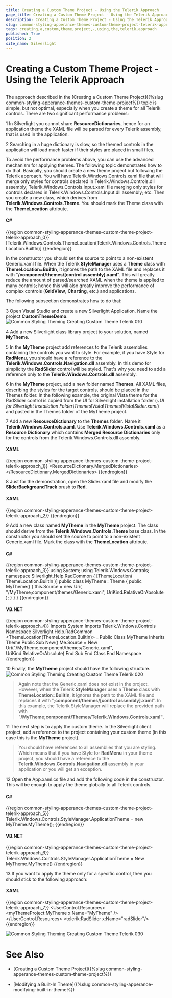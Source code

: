 ```yaml
---
title: Creating a Custom Theme Project - Using the Telerik Approach
page_title: Creating a Custom Theme Project - Using the Telerik Approach
description: Creating a Custom Theme Project - Using the Telerik Approach
slug: common-styling-apperance-themes-custom-theme-project-telerik-approach
tags: creating,a,custom,theme,project,-,using,the,telerik,approach
published: True
position: 2
site_name: Silverlight
---
```


# Creating a Custom Theme Project - Using the Telerik Approach



## 

The approach described in the [Creating a Custom Theme Project]({%slug common-styling-apperance-themes-custom-theme-project%}) topic is simple, but not optimal, especially when you create a theme for all Telerik controls. There are two significant performance problems:

1 In Silverlight you cannot share __ResourceDictionaries__, hence for an application theme the XAML file will be parsed for every Telerik assembly, that is used in the application. 


2 Searching in a huge dictionary is slow, so the themed controls in the application will load much faster if their styles are placed in small files.

To avoid the performance problems above, you can use the advanced mechanism for applying themes. The following topic demonstrates how to do that. Basically, you should create a new theme project but following the Telerik approach. You will have Telerik.Windows.Controls.xaml file that will merge only styles for controls declared in Telerik.Windows.Controls.dll assembly; Telerik.Windows.Controls.Input.xaml file merging only styles for controls declared in Telerik.Windows.Controls.Input.dll assembly; etc. Then you create a new class, which derives from __Telerik.Windows.Controls.Theme__. You should mark the Theme class with the __ThemeLocation__ attribute. 

#### __C#__

{{region common-styling-apperance-themes-custom-theme-project-telerik-approach_0}}
    [Telerik.Windows.Controls.ThemeLocation(Telerik.Windows.Controls.ThemeLocation.BuiltIn)]
	{{endregion}}



In the constructor you should set the source to point to a non-existent Generic.xaml file. When the Telerik __StyleManager__ uses a __Theme__ class with __ThemeLocation=BuiltIn__, it ignores the path to the XAML file and replaces it with "__/component/themes/[control assembly].xaml__". This will greatly reduce the amount of parsed/searched XAML when the theme is applied to many controls; hence this will also greatly improve the performance of complex controls (__GridView__, __Charting__, etc.) and applications.

The following subsection demonstrates how to do that:

3 Open Visual Studio and create a new Silverlight Application. Name the project __CustomThemeDemo__.
![Common Styling Theming Creating Custom Theme Telerik 010](images/Common_StylingTheming_Creating_Custom_Theme_Telerik_010.png)

4 Add a new Silverlight class library project to your solution, named __MyTheme__. 


5 In the __MyTheme__ project add references to the Telerik assemblies containing the controls you want to style. For example, if you have Style for __RadMenu__, you should have a reference to the __Telerik.Windows.Controls.Navigation.dll__ assembly. In this demo for simplicity the __RadSlider__ control will be styled. That's why you need to add a reference only to the __Telerik.Windows.Controls.dll__ assembly. 


6 In the __MyTheme__ project, add a new folder named __Themes__. All XAML files, describing the styles for the target controls, should be placed in the Themes folder. In the following example, the original Vista theme for the RadSlider control is copied from the UI for Silverlight installation folder (~*UI for Silverlight Installation Folder\Themes\Vista\Themes\Vista\Slider.xaml*) and pasted in the Themes folder of the MyTheme project. 

7 Add a new __ResourceDictionary__ to the __Themes__ folder. Name it __Telerik.Windows.Controls.xaml__. Use __Telerik.Windows.Controls.xaml__ as a __Resource Dictionary__ which contains __Merged Resource Dictionaries__ only for the controls from the Telerik.Windows.Controls.dll assembly.


#### __XAML__

{{region common-styling-apperance-themes-custom-theme-project-telerik-approach_1}}
	<ResourceDictionary
	    xmlns="http://schemas.microsoft.com/winfx/2006/xaml/presentation" 
	    xmlns:x="http://schemas.microsoft.com/winfx/2006/xaml">
	    <ResourceDictionary.MergedDictionaries>
	        <ResourceDictionary Source="/MyTheme;component/Themes/Slider.xaml" />
	    </ResourceDictionary.MergedDictionaries>
	</ResourceDictionary>
	{{endregion}}



8 Just for the demonstration, open the Slider.xaml file and modify the __SliderBackgroundTrack__ brush to __Red__.


#### __XAML__

{{region common-styling-apperance-themes-custom-theme-project-telerik-approach_2}}
	<SolidColorBrush x:Key="SliderBackgroundTrack" Color="Red" />
	{{endregion}}



9 Add a new class named __MyTheme__ in the __MyTheme__ project. The class should derive from the __Telerik.Windows.Controls.Theme__ base class. In the constructor you should set the source to point to a non-existent Generic.xaml file. Mark the class with the __ThemeLocation__ attribute.


#### __C#__

{{region common-styling-apperance-themes-custom-theme-project-telerik-approach_3}}
	using System;
	using Telerik.Windows.Controls;
	namespace Silverlight.Help.RadCommon
	{
	    [ThemeLocation( ThemeLocation.BuiltIn )]
	    public class MyTheme : Theme
	    {
	        public MyTheme()
	        {
	            this.Source = new Uri( "/MyTheme;component/themes/Generic.xaml", UriKind.RelativeOrAbsolute );
	        }
	    }
	}
	{{endregion}}



#### __VB.NET__

{{region common-styling-apperance-themes-custom-theme-project-telerik-approach_4}}
	Imports System
	Imports Telerik.Windows.Controls
	Namespace Silverlight.Help.RadCommon
	 <ThemeLocation(ThemeLocation.BuiltIn)> _
	 Public Class MyTheme
	  Inherits Theme
	  Public Sub New()
	   Me.Source = New Uri("/MyTheme;component/themes/Generic.xaml", UriKind.RelativeOrAbsolute)
	  End Sub
	 End Class
	End Namespace
	{{endregion}}



10 Finally, the __MyTheme__ project should have the following structure.
![Common Styling Theming Creating Custom Theme Telerik 020](images/Common_StylingTheming_Creating_Custom_Theme_Telerik_020.png)

>Again note that the Generic.xaml does not exist in the project. However, when the Telerik __StyleManager__ uses a __Theme__ class with __ThemeLocation=BuiltIn__, it ignores the path to the XAML file and replaces it with ";__component/themes/[control assembly].xaml__". In this example, the Telerik StyleManager will replace the provided path with "__/MyTheme;component/Themes/Telerik.Windows.Controls.xaml"__.

11 The next step is to apply the custom theme. In the Silverlight client project, add a reference to the project containing your custom theme (in this case this is the __MyTheme__ project).


>You should have references to all assemblies that you are styling. Which means that if you have Style for __RadMenu__ in your theme project, you should have a reference to the __Telerik.Windows.Controls.Navigation.dll__ assembly in your application or you will get an exception.

12 Open the App.xaml.cs file and add the following code in the constructor. This will be enough to apply the theme globally to all Telerik controls.


#### __C#__

{{region common-styling-apperance-themes-custom-theme-project-telerik-approach_5}}
	Telerik.Windows.Controls.StyleManager.ApplicationTheme = new MyTheme.MyTheme();
	{{endregion}}



#### __VB.NET__

{{region common-styling-apperance-themes-custom-theme-project-telerik-approach_6}}
	Telerik.Windows.Controls.StyleManager.ApplicationTheme = New MyTheme.MyTheme()
	{{endregion}}



13 If you want to apply the theme only for a specific control, then you should stick to the following approach:


#### __XAML__

{{region common-styling-apperance-themes-custom-theme-project-telerik-approach_7}}
	<UserControl.Resources>
	    <myThemeProject:MyTheme x:Name="MyTheme" />
	</UserControl.Resources>
	<Grid x:Name="LayoutRoot"
	        Background="White" Margin="50">
	    <telerik:RadSlider x:Name="radSlider"/>
	</Grid>
	{{endregion}}

![Common Styling Theming Creating Custom Theme Telerik 030](images/Common_StylingTheming_Creating_Custom_Theme_Telerik_030.png)

# See Also

 * [Creating a Custom Theme Project]({%slug common-styling-apperance-themes-custom-theme-project%})

 * [Modifying a Built-In Theme]({%slug common-styling-apperance-modifying-built-in-theme%})
